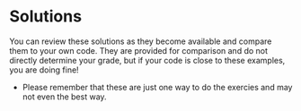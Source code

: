 # Solutions
You can review these solutions as they become available and compare them to your own code. They are provided for comparison and do not directly determine your grade, but if your code is close to these examples, you are doing fine!

- Please remember that these are just one way to do the exercies and may not even the best way. 


